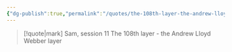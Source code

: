 ```yaml
---
{"dg-publish":true,"permalink":"/quotes/the-108th-layer-the-andrew-lloyd-webber-layer/"}
---
```




> [!quote|mark] Sam, session 11
> The 108th layer - the Andrew Lloyd Webber layer


